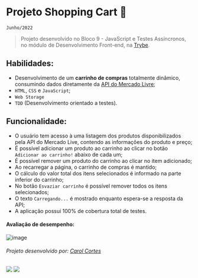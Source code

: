 # Projeto Shopping Cart :shopping_cart:
``Junho/2022``

> Projeto desenvolvido no Bloco 9 - JavaScript e Testes Assíncronos, no módulo de Desenvolvimento Front-end, na [Trybe](https://www.betrybe.com/).

## Habilidades:
 - Desenvolvimento de um **carrinho de compras** totalmente dinâmico, consumindo dados diretamente da [API do Mercado Livre](https://developers.mercadolivre.com.br/pt_br/itens-e-buscas);
 - ``HTML``, ``CSS`` e ``JavaScript``;
 - ``Web Storage``
 - ``TDD`` (Desenvolvimento orientado a testes).
 
 ## Funcionalidade:
  - O usuário tem acesso à uma listagem dos produtos disponibilizados pela API do Mercado Live, contendo as informações do produto e preço;
  - É possível adicionar um produto ao carrinho ao clicar no botão ``Adicionar ao carrinho!`` abaixo de cada um;
  - É possível remover um produto do carrinho ao clicar no item adicionado;
  - Ao recarregar a página, o carrinho de compras é mantido;
  - O cálculo do valor total dos itens selecionados é informado na parte inferior do carrinho;
  - No botão ``Esvaziar carrinho`` é possível remover todos os itens selecionados;
  - O texto ``Carregando...`` é mostrado enquanto espera-se a resposta da API;
  - A aplicação possui 100% de cobertura total de testes.

 #### Avaliação de desempenho:

 ![image](https://user-images.githubusercontent.com/98475840/203189852-be8e49c8-2236-4cc9-a6a0-a936c98ca912.png)

###### Projeto desenvolvido por: [Carol Cortes](https://github.com/carolcortes)

  <a href = "mailto:caroline.ocortes@gmail.com"><img src="https://img.shields.io/badge/-Gmail-%23333?style=for-the-badge&logo=gmail&logoColor=white" target="_blank"></a>
  <a href="https://www.linkedin.com/in/carolinecortess/" target="_blank"><img src="https://img.shields.io/badge/-LinkedIn-%230077B5?style=for-the-badge&logo=linkedin&logoColor=white"></a>
